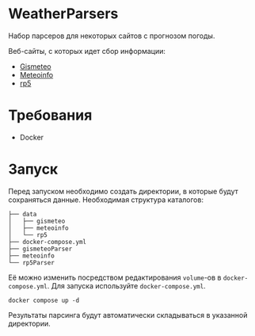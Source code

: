 # WeatherParsers
Набор парсеров для некоторых сайтов с прогнозом погоды.

Веб-сайты, с которых идет сбор информации:
- [Gismeteo](https://www.gismeteo.ru/)
- [Meteoinfo](https://meteoinfo.ru/)
- [rp5](https://rp5.ru)

# Требования
- Docker

# Запуск
Перед запуском необходимо создать директории, в которые будут сохраняться данные. Необходимая структура каталогов:
```
├── data
│   ├── gismeteo
│   ├── meteoinfo
│   └── rp5
├── docker-compose.yml
├── gismeteoParser
├── meteoinfo
└── rp5Parser

```
Её можно изменить посредством редактирования `volume`-ов в `docker-compose.yml`.
Для запуска используйте `docker-compose.yml`.
```docker
docker compose up -d
```
Результаты парсинга будут автоматически складываться в указанной директории.